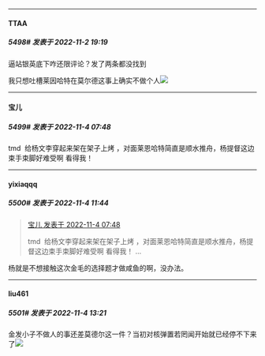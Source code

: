 

*****

####  TTAA  
##### 5498#       发表于 2022-11-2 19:19

逼站银英底下咋还限评论？发了两条都没找到

我只想吐槽莱因哈特在莫尔德这事上确实不做个人<img src="https://static.saraba1st.com/image/smiley/face2017/125.png" referrerpolicy="no-referrer">



*****

####  宝儿  
##### 5499#       发表于 2022-11-4 07:48

tmd  给杨文李穿起来架在架子上烤 ，对面莱恩哈特简直是顺水推舟，杨提督这边束手束脚好难受啊 看得我！



*****

####  yixiaqqq  
##### 5500#       发表于 2022-11-4 11:44

<blockquote><a href="httphttps://bbs.saraba1st.com/2b/forum.php?mod=redirect&amp;goto=findpost&amp;pid=58265472&amp;ptid=1502023" target="_blank">宝儿 发表于 2022-11-4 07:48</a>

tmd  给杨文李穿起来架在架子上烤 ，对面莱恩哈特简直是顺水推舟，杨提督这边束手束脚好难受啊 看得我！ ...</blockquote>
杨就是不想接触这次金毛的选择题才做咸鱼的啊，没办法。



*****

####  liu461  
##### 5501#       发表于 2022-11-4 13:21

金发小子不做人的事还差莫德尔这一件？当初对核弹置若罔闻开始就已经停不下来了<img src="https://static.saraba1st.com/image/smiley/animal2017/002.png" referrerpolicy="no-referrer">

